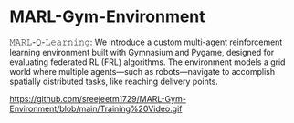 # MARL-Gym-Environment
𝙼𝙰𝚁𝙻-𝚀-𝙻𝚎𝚊𝚛𝚗𝚒𝚗𝚐: We introduce a custom multi-agent reinforcement learning environment built with Gymnasium and Pygame, designed for evaluating federated RL (FRL) algorithms. The environment models a grid world where multiple agents—such as robots—navigate to accomplish spatially distributed tasks, like reaching delivery points.


https://github.com/sreejeetm1729/MARL-Gym-Environment/blob/main/Training%20Video.gif
